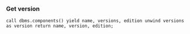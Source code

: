 ### Get version
```
call dbms.components() yield name, versions, edition unwind versions as version return name, version, edition;
```


